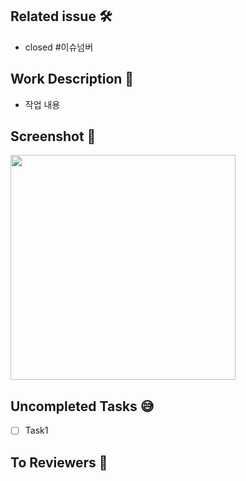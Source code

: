## Related issue 🛠
- closed #이슈넘버

## Work Description 📝
- 작업 내용

## Screenshot 📸
<img src="" width="360"/>

## Uncompleted Tasks 😅
- [ ] Task1

## To Reviewers 📢